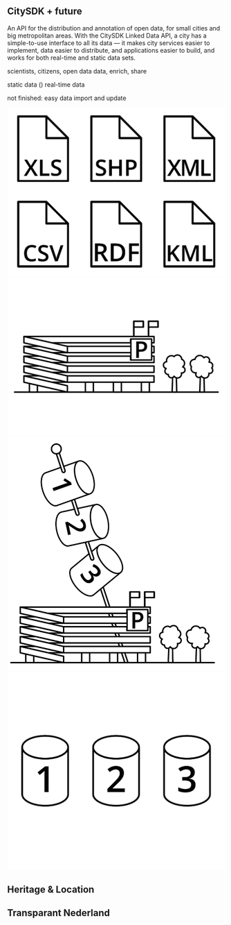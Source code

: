 ## CitySDK + future

An API for the distribution and annotation of open data, for small cities and big metropolitan areas. With the CitySDK Linked Data API, a city has a simple-to-use interface to all its data — it makes city services easier to implement, data easier to distribute, and applications easier to build, and works for both real-time and static data sets.



scientists, citizens, 
open data
data, enrich, share

static data ()
real-time data

not finished:
easy data import and update


![](formats.png)
![](parkinggarage1.png)
![](parkinggarage3.png)
![](silos.png)


## Heritage & Location

## Transparant Nederland